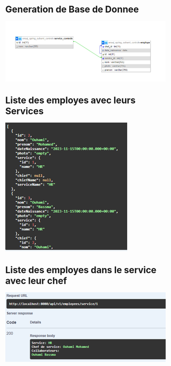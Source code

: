 # Generation de Base de Donnee

![Generation de BD](./images/1.png)


# Liste des employes avec leurs Services
![Liste des employes avec services](./images/2.png)

# Liste des employes dans le service avec leur chef

![Liste des employes dans une service avec leur chef](./images/3.png)